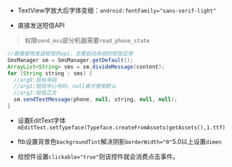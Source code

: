 - TextView字放大后字体变细：`android:fontFamily="sans-serif-light"`


- 直接发送短信API

> 权限`send_mss`部分机器需要`read_phone_state`

```java
//直接使用发送短信的api，无需启动系统的短信应用
SmsManager sm = SmsManager.getDefault();
ArrayList<String> sms = sm.divideMessage(content);
for (String string : sms) {
  //arg0:目标号码
  //arg1:短信中心号码，null表示使用默认
  //arg2:短信正文
  sm.sendTextMessage(phone, null, string, null, null);
}
```

- 设置EditText字体`mEditText.setTypeface(Typeface.createFromAssets(getAssets(),1.ttf)`


- ftb设置背景色`backgroundTint`解决阴影`borderWidth="0"`5.0以上设置`dimen`


- 给控件设置`clickable="true"`则该控件就会消费点击事件。

